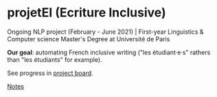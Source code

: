# projetEI (Ecriture Inclusive)
Ongoing NLP project (February - June 2021) | First-year Linguistics & Computer science Master's Degree at Université de Paris

__Our goal__: automating French inclusive writing ("les étudiant·e·s" rathers than "les étudiants" for example).

See progress in [project board](https://github.com/AliceAML/projetEI/projects/1?fullscreen=true).

[Notes](https://annuel2.framapad.org/p/projetei-9lpk?lang=fr)
